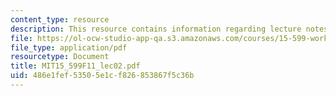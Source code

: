 ```yaml
---
content_type: resource
description: This resource contains information regarding lecture notes.
file: https://ol-ocw-studio-app-qa.s3.amazonaws.com/courses/15-599-workshop-in-it-collaborative-innovation-networks-fall-2011/486e1fef53505e1cf826853867f5c36b_MIT15_599F11_lec02.pdf
file_type: application/pdf
resourcetype: Document
title: MIT15_599F11_lec02.pdf
uid: 486e1fef-5350-5e1c-f826-853867f5c36b
---
```

